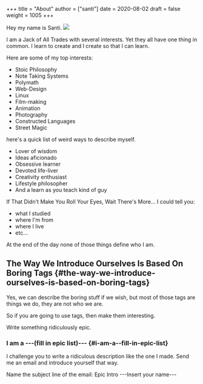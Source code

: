 +++
title = "About"
author = ["santi"]
date = 2020-08-02
draft = false
weight = 1005
+++

Hey my name is Santi.
 ![](/about/about-me-1-big.jpg)

I am a Jack of All Trades with several interests. Yet they all have one thing in common.
I learn to create and I create so that I can learn.

Here are some of my top interests:

-   Stoic Philosophy
-   Note Taking Systems
-   Polymath
-   Web-Design
-   Linux
-   Film-making
-   Animation
-   Photography
-   Constructed Languages
-   Street Magic

here's a quick list of weird ways to describe myself.

-   Lover of wisdom
-   Ideas aficionado
-   Obsessive learner
-   Devoted life-liver
-   Creativity enthusiast
-   Lifestyle philosopher
-   And a learn as you teach kind of guy

If That Didn't Make You Roll Your Eyes, Wait There's More...
I could tell you:

-   what I studied
-   where I'm from
-   where I live
-   etc...

At the end of the day none of those things define who I am.


## The Way We Introduce Ourselves Is Based On Boring Tags {#the-way-we-introduce-ourselves-is-based-on-boring-tags}

Yes, we can describe the boring stuff if we wish, but most of those tags are things we do, they are not who we are.

So if you are going to use tags, then make them interesting.

Write something ridiculously epic.


### I am a ---(fill in epic list)--- {#i-am-a--fill-in-epic-list}

I challenge you to write a ridiculous description like the one I made. Send me an email and introduce yourself that way.

Name the subject line of the email:
Epic Intro ---Insert your name---
